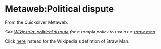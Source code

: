 
# Metaweb:Political dispute

From the Quicksilver Metaweb.

*See [Wikipedia: political dispute](/http-wikipedia-org-wiki-wikipedia-political-dispute) for a sample policy to use as a [straw man](/metaweb-straw-man).*

 Click [here](/http-en-wikipedia-org-wiki-straw-man) instead for the Wikipedia's defintion of Straw Man.
